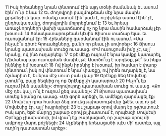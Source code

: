 11 Իսկ հրեաները նրան փնտռում էին այդ տօնի ժամանակ եւ ասում էին՝ ո՞ւր է նա: 12 Եւ ժողովրդի բազմութեան մէջ նրա մասին քրթմնջիւն կար. ոմանք ասում էին՝ լաւն է, ուրիշներ ասում էին՝ չէ, ընդհակառակը, ժողովրդին մոլորեցնում է: 13 Եւ հրեայ առաջնորդների վախի պատճառով ոչ ոք նրա մասին համարձակ չէր խօսում:
14 Տօնակատարութեան կէսին Յիսուս տաճար ելաւ եւ ուսուցանում էր: 15 Հրեաները զարմանում էին ու ասում. «Սա ինչպէ՞ս գիտէ Գրուածքները, քանի որ բնաւ չի սովորել»: 16 Յիսուս նրանց պատասխան տուեց ու ասաց. «Իմ ուսուցումն իմը չէ, այլ՝ նրանը, ով ինձ ուղարկեց: 17 Եթէ մէկը ուզում է նրա կամքը կատարել, կ՚իմանայ այս ուսուցման մասին, թէ Աստծո՞ւց է արդեօք, թէ՞ ես ինքս ինձնից եմ խօսում: 18 Ով ինքն իրենից է խօսում, իր համար է փառք փնտռում, իսկ ով փնտռում է նրա՛ փառքը, ով իրեն ուղարկել է, նա ճշմարիտ է, եւ նրա մէջ սուտ բան չկայ: 19 Օրէնքը ձեզ Մովսէսը չտուե՞ց, բայց ձեզնից ոչ ոք Օրէնքը չի կատարում: 20 Ինչո՞ւ էք ուզում ինձ սպանել»: Ժողովուրդը պատասխան տուեց ու ասաց. «Քո մէջ դեւ կայ, ո՞վ է ուզում քեզ սպանել»: 21 Յիսուս պատասխան տուեց նրանց ու ասաց. «Մի գործ արեցի, եւ ամէնքդ զարմացել էք: 22 Մովսէսը դրա համար ձեզ տուեց թլփատութիւնը (թէեւ այդ ոչ թէ Մովսէսից էր, այլ՝ հայրերից): 23 Եւ շաբաթ օրով մարդ էք թլփատում: Իսկ արդ, եթէ մարդը շաբաթ օրով թլփատւում է, որպէսզի Մովսէսի Օրէնքը չխախտուի, իմ վրա՞յ էք բարկացած, որ շաբաթ օրով մի ամբողջ մարդ բժշկեցի: 24 Աչքներիդ երեւացածի պէս մի՛ դատէք, այլ ուղի՛ղ դատաստան արէք»:
